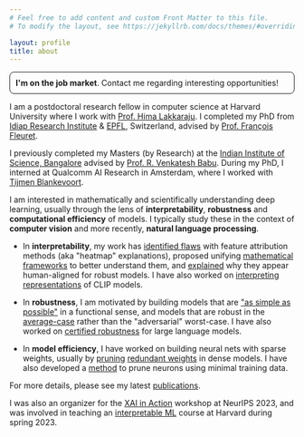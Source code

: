 ```yaml
---
# Feel free to add content and custom Front Matter to this file.
# To modify the layout, see https://jekyllrb.com/docs/themes/#overriding-theme-defaults

layout: profile
title: about
---
```


<p style="border-width:1px; padding:2%; border-style:solid; border-radius: 8px">
<b>I'm on the job market</b>. Contact me regarding interesting opportunities!
</p>

I am a postdoctoral research fellow in computer science at Harvard University where I work with [Prof. Hima Lakkaraju](https://himalakkaraju.github.io/). I completed my PhD from [Idiap Research Institute](http://www.idiap.ch/en) & [EPFL](http://epfl.ch/), Switzerland, advised by [Prof. François Fleuret](https://www.idiap.ch/~fleuret/). 

I previously completed my Masters (by Research) at the [Indian Institute of Science, Bangalore](http://www.iisc.ac.in/) advised by [Prof. R. Venkatesh Babu](http://cds.iisc.ac.in/faculty/venky/). During my PhD, I interned at Qualcomm AI Research in Amsterdam, where I worked with [Tijmen Blankevoort](https://www.linkedin.com/in/tijmen-blankevoort-a5633a24/).

I am interested in mathematically and scientifically understanding deep learning, usually through the lens of **interpretability**, **robustness** and **computational efficiency** of models. I typically study these in the context of **computer vision** and more recently, **natural language processing**. 

- In **interpretability**, my work has [identified flaws](https://openreview.net/forum?id=dYeAHXnpWJ4) with feature attribution methods (aka "heatmap" explanations), proposed unifying [mathematical frameworks](https://arxiv.org/abs/2206.01254) to better understand them, and [explained](https://arxiv.org/abs/2305.19101) why they appear human-aligned for robust models. I have also worked on [interpreting representations](https://arxiv.org/abs/2402.10376) of CLIP models.

- In **robustness**, I am motivated by building models that are ["as simple as possible"](https://arxiv.org/abs/2206.07144) in a functional sense, and models that are robust in the [average-case](https://arxiv.org/abs/2307.13885) rather than the "adversarial" worst-case. I have also worked on [certified robustness](https://arxiv.org/abs/2309.02705) for large language models.

- In **model efficiency**, I have worked on building neural nets with sparse weights, usually by [pruning](https://openaccess.thecvf.com/content/CVPR2022W/ECV/html/Srinivas_Cyclical_Pruning_for_Sparse_Neural_Networks_CVPRW_2022_paper.html) [redundant weights](https://arxiv.org/abs/1611.06694) in dense models. I have also developed a [method](https://arxiv.org/abs/1507.06149) to prune neurons using minimal training data.

For more details, please see my latest <a href="/publications.html">publications</a>. 

I was also an organizer for the [XAI in Action](https://xai-in-action.github.io/) workshop at NeurIPS 2023, and was involved in teaching an [interpretable ML](https://interpretable-ml-class.github.io/) course at Harvard during spring 2023.





